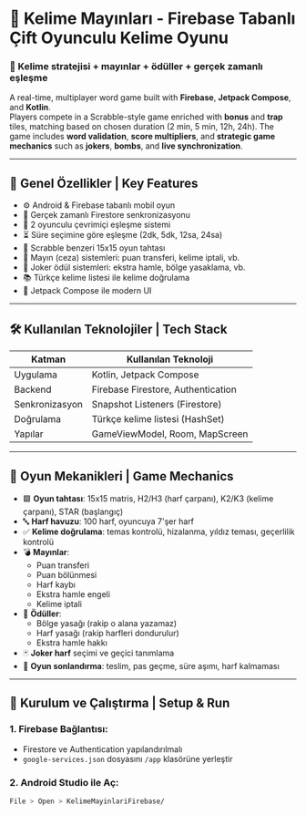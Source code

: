# 🧠 Kelime Mayınları - Firebase Tabanlı Çift Oyunculu Kelime Oyunu  
### 🧩 Kelime stratejisi + mayınlar + ödüller + gerçek zamanlı eşleşme  

A real-time, multiplayer word game built with **Firebase**, **Jetpack Compose**, and **Kotlin**.  
Players compete in a Scrabble-style game enriched with **bonus** and **trap** tiles, matching based on chosen duration (2 min, 5 min, 12h, 24h). The game includes **word validation**, **score multipliers**, and **strategic game mechanics** such as **jokers**, **bombs**, and **live synchronization**.

---

## 📌 Genel Özellikler | Key Features

- ⚙️ Android & Firebase tabanlı mobil oyun  
- 🔁 Gerçek zamanlı Firestore senkronizasyonu  
- 👥 2 oyunculu çevrimiçi eşleşme sistemi  
- ⏳ Süre seçimine göre eşleşme (2dk, 5dk, 12sa, 24sa)  
- 🔡 Scrabble benzeri 15x15 oyun tahtası  
- 🧨 Mayın (ceza) sistemleri: puan transferi, kelime iptali, vb.  
- 🎁 Joker ödül sistemleri: ekstra hamle, bölge yasaklama, vb.  
- 📚 Türkçe kelime listesi ile kelime doğrulama  
- 🎨 Jetpack Compose ile modern UI

---

## 🛠 Kullanılan Teknolojiler | Tech Stack

| Katman         | Kullanılan Teknoloji              |
|----------------|-----------------------------------|
| Uygulama       | Kotlin, Jetpack Compose           |
| Backend        | Firebase Firestore, Authentication|
| Senkronizasyon | Snapshot Listeners (Firestore)    |
| Doğrulama      | Türkçe kelime listesi (HashSet)   |
| Yapılar        | GameViewModel, Room, MapScreen    |

---

## 🧠 Oyun Mekanikleri | Game Mechanics

- 🟩 **Oyun tahtası**: 15x15 matris, H2/H3 (harf çarpanı), K2/K3 (kelime çarpanı), STAR (başlangıç)
- 🔤 **Harf havuzu**: 100 harf, oyuncuya 7'şer harf
- ✅ **Kelime doğrulama**: temas kontrolü, hizalanma, yıldız teması, geçerlilik kontrolü
- 💣 **Mayınlar**: 
  - Puan transferi
  - Puan bölünmesi
  - Harf kaybı
  - Ekstra hamle engeli
  - Kelime iptali
- 🎁 **Ödüller**:
  - Bölge yasağı (rakip o alana yazamaz)
  - Harf yasağı (rakip harfleri dondurulur)
  - Ekstra hamle hakkı
- 🃏 **Joker harf** seçimi ve geçici tanımlama
- 🛑 **Oyun sonlandırma**: teslim, pas geçme, süre aşımı, harf kalmaması

---

## 🚀 Kurulum ve Çalıştırma | Setup & Run

### 1. Firebase Bağlantısı:
- Firestore ve Authentication yapılandırılmalı
- `google-services.json` dosyasını `/app` klasörüne yerleştir

### 2. Android Studio ile Aç:
```bash
File > Open > KelimeMayinlariFirebase/
